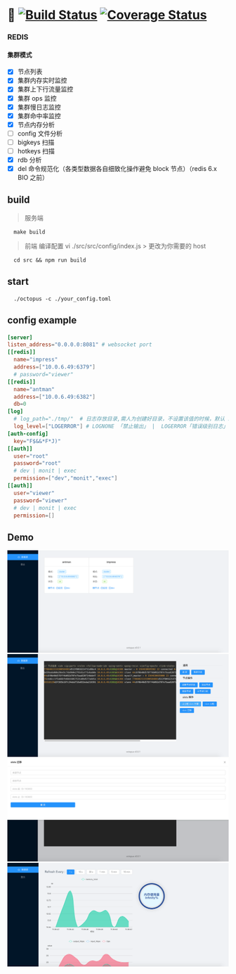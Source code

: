 # :octopus: [![Build Status](https://travis-ci.com/wziww/octopus.svg?branch=master)](https://travis-ci.com/wziww/octopus) [![Coverage Status](https://codecov.io/gh/wziww/octopus/branch/master/graph/badge.svg)](https://codecov.io/gh/wziww/octopus)
### REDIS
#### 集群模式
- [x] 节点列表
- [x] 集群内存实时监控
- [x] 集群上下行流量监控
- [x] 集群 ops 监控
- [x] 集群慢日志监控
- [x] 集群命中率监控
- [x] 节点内存分析
- [ ] config 文件分析
- [ ] bigkeys 扫描
- [ ] hotkeys 扫描
- [x] rdb 分析
- [x] del 命令规范化（各类型数据各自细致化操作避免 block 节点）（redis 6.x BIO 之前）
## build
> 服务端
```shell
  make build
```
> 前端
> 编译配置 vi ./src/src/config/index.js > 更改为你需要的 host
```shell
  cd src && npm run build
```
## start
```shell
  ./octopus -c ./your_config.toml
```
## config example
```toml
[server]
listen_address="0.0.0.0:8081" # websocket port
[[redis]]
  name="impress"
  address=["10.0.6.49:6379"]
  # password="viewer"
[[redis]]
  name="antman"
  address=["10.0.6.49:6382"]
  db=0
[log]
  # log_path="./tmp/"  # 日志存放目录,需人为创建好目录，不设置该值的时候，默认 stdout 进行日志输出
  log_level=["LOGERROR"] # LOGNONE 「禁止输出」 |  LOGERROR「错误级别日志」  |  LOGWARN「警告级别」  |  LOGDEBUG「debug 级别，该级别包含大量日志（含所有操作命令记录），谨慎使用」    默认 LOGERROR
[auth-config]
  key="F$&&*F*J)"
[[auth]]
  user="root"
  password="root"
  # dev | monit | exec
  permission=["dev","monit","exec"]  
[[auth]]
  user="viewer"
  password="viewer"
  # dev | monit | exec
  permission=[]  
```
## Demo
![avatar](./img/clusterList.png)
![avatar](./img/devMode.png)
![avatar](./img/devSlotMigra.png)
![avatar](./img/monitorMode.png)